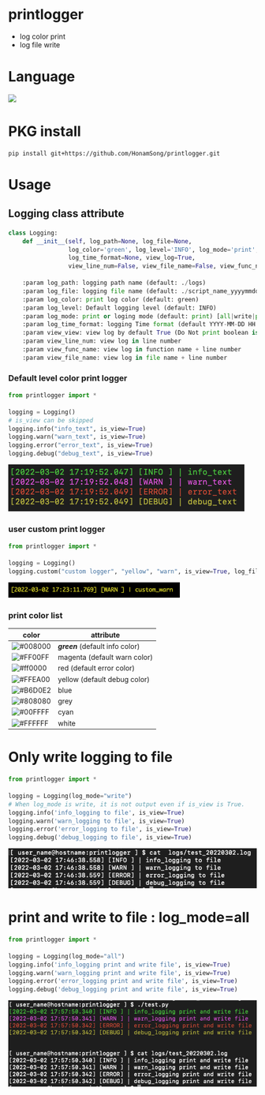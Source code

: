 # printlogger
+ log color print
+ log file write

# Language
<img src="https://img.shields.io/badge/python-3776AB?style=flat-square&logo=python&logoColor=white"/>
<!--<img src="https://img.shields.io/badge/python-100%25-blue"/>-->

# PKG install 
```console
pip install git+https://github.com/HonamSong/printlogger.git
```

# Usage

## Logging class attribute
```python
class Logging:
    def __init__(self, log_path=None, log_file=None,
                 log_color='green', log_level='INFO', log_mode='print',
                 log_time_format=None, view_log=True,
                 view_line_num=False, view_file_name=False, view_func_name=False):

    :param log_path: logging path name (default: ./logs)
    :param log_file: logging file name (default: ./script_name_yyyymmdd.log)
    :param log_color: print log color (default: green)
    :param log_level: Default logging level (default: INFO)
    :param log_mode: print or loging mode (default: print) [all|write|print]
    :param log_time_format: logging Time format (default YYYY-MM-DD HH:MM:SS:3F)
    :param view_view: view log by default True (Do Not print boolean is False)
    :param view_line_num: view log in line number
    :param view_func_name: view log in function name + line number
    :param view_file_name: view log in file name + line number
```

### Default level color print logger
```python
from printlogger import *

logging = Logging()
# is_view can be skipped
logging.info("info_text", is_view=True)
logging.warn("warn_text", is_view=True)
logging.error("error_text", is_view=True)
logging.debug("debug_text", is_view=True)
```
![alt levelcolor](./img/default_loglevel_color.png)

### user custom print logger
```python
from printlogger import *

logging = Logging()
logging.custom("custom logger", "yellow", "warn", is_view=True, log_file='LOG_FILENAME')
```
![alt custom_logger](./img/custom_logger.png)

### print color list
color|attribute
---|---
![#008000](https://via.placeholder.com/20/008000?text=+)|***green*** (default info color)
![#FF00FF](https://via.placeholder.com/20/FF00FF?text=+)|magenta (default warn color)
![#ff0000](https://via.placeholder.com/20/ff0000?text=+)|red (default error color)
![#FFEA00](https://via.placeholder.com/20/FFEA00?text=+)|yellow (default debug color)
![#B6D0E2](https://via.placeholder.com/20/B6D0E2?text=+)|blue
![#808080](https://via.placeholder.com/20/808080?text=+)|grey
![#00FFFF](https://via.placeholder.com/20/00FFFF?text=+)|cyan
![#FFFFFF](https://via.placeholder.com/20/FFFFFF?text=+)|white


# Only write logging to file
```python
from printlogger import *

logging = Logging(log_mode="write")
# When log_mode is write, it is not output even if is_view is True.
logging.info('info_logging to file', is_view=True)
logging.warn('warn_logging to file', is_view=True)
logging.error('error_logging to file', is_view=True)
logging.debug('debug_logging to file', is_view=True)

```
![alt only_write](./img/write_to_file.png)

# print and write to file : log_mode=all
```python
from printlogger import *

logging = Logging(log_mode="all")
logging.info('info_logging print and write file', is_view=True)
logging.warn('warn_logging print and write file', is_view=True)
logging.error('error_logging print and write file', is_view=True)
logging.debug('debug_logging print and write file', is_view=True)
```
![alt log_mode_all](./img/log_mode_all_default.png)
